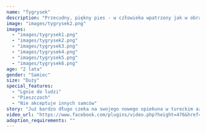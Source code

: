 ```yaml
---
name: "Tygrysek"
description: "Przecudny, piękny pies - w człowieka wpatrzony jak w obrazek, nic innego się nie liczy, gdy w zasięgu są ręce do głaskania. Dogada się z suczkami, niestety z innymi samcami mu nie po drodze. "
image: "images/tygrysek2.png"
images:
  - "images/tygrysek1.png"
  - "images/tygrysek2.png"
  - "images/tygrysek3.png"
  - "images/tygrysek4.png"
  - "images/tygrysek5.png"
  - "images/tygrysek6.png"
age: "2 lata"
gender: "Samiec"
size: "Duży"
special_features:
  - "Lgnie do ludzi"
  - "Pieszczoch"
  - "Nie akceptuje innych samców"
story: "Już bardzo długo czeka na swojego nowego opiekuna w tureckim azylu. Żaden psiak nie jest tam bezpieczny. Zwłaszcza taki uroczy pieszczoch cierpiący w miejscu, gdzie nie sposób dać mu wystarczająco uwagi, pomimo że robimy co możemy - to psiak, który kocha ludzi i zasluguje na znalezienie własnych. Zobaczcie tylko jak mu cudnie, gdy nasza Eliza okazuje mu odrobinę czułości."
video_url: "https://www.facebook.com/plugins/video.php?height=476&href=https%3A%2F%2Fwww.facebook.com%2Fgalazk4%2Fvideos%2F1996502564451945%2F%3Fidorvanity%3D1483167953136280&show_text=false&width=357&t=0"
adoption_requirements: ""
---
```


